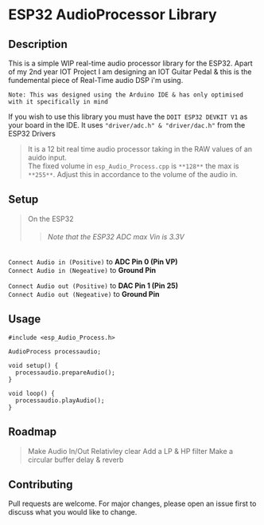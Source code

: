 # ESP32 AudioProcessor Library 

## Description

This is a simple WIP real-time audio processor library for the ESP32. Apart of my 2nd year IOT Project I am designing an IOT Guitar Pedal & this is the fundemental
piece of Real-Time audio DSP i'm using.

``Note: This was designed using the Arduino IDE & has only optimised with it specifically in mind``

If you wish to use this library you must have the `DOIT ESP32 DEVKIT V1` as your board in the IDE. 
It uses `"driver/adc.h" & "driver/dac.h"` from the ESP32 Drivers

>It is a 12 bit real time audio processor taking in the RAW values of an auido input. <br>
The fixed volume in `esp_Audio_Process.cpp` is `**128**` the max is `**255**`.
Adjust this in accordance to the volume of the audio in.   

## Setup
>On the ESP32
>>###### Note that the ESP32 ADC max Vin is 3.3V

``Connect Audio in (Positive)`` to __ADC Pin 0 (Pin VP)__  <br>
``Connect Audio in (Negeative)`` to __Ground Pin__ 

``Connect Audio out (Positive)`` to __DAC Pin 1 (Pin 25)__  <br>
``Connect Audio out (Negeative)`` to __Ground Pin__ 


## Usage

```
#include <esp_Audio_Process.h>

AudioProcess processaudio;

void setup() {
  processaudio.prepareAudio();
}

void loop() {
  processaudio.playAudio();
}
```

## Roadmap
>Make Audio In/Out Relativley clear
>Add a LP & HP filter
>Make a circular buffer delay & reverb 

## Contributing

Pull requests are welcome. For major changes, please open an issue first
to discuss what you would like to change.
